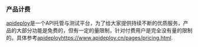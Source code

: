 ### 产品计费

[apideploy](https://www.apideploy.cn)是一个API托管与测试平台，为了给大家提供持续不断的优质服务，产品的大部分功能是免费的，但有一定的量限制，针对付费用户是完全没有量的限制的。具体参考[apideploy](https://www.apideploy.cn/pages/pricing.html)https://www.apideploy.cn/pages/pricing.html.